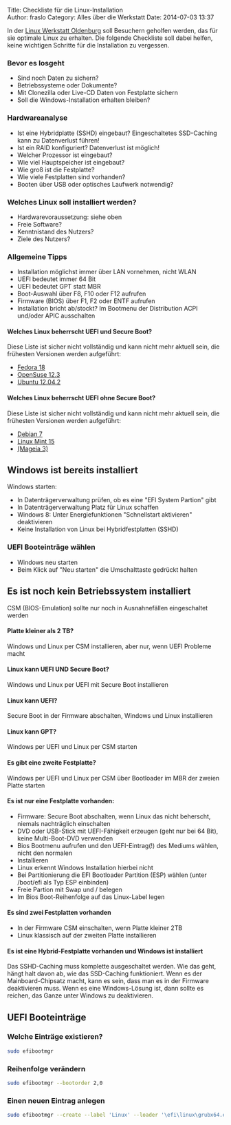 Title: Checkliste für die Linux-Installation  
Author: fraslo
Category: Alles über die Werkstatt
Date: 2014-07-03 13:37

In der [Linux Werkstatt Oldenburg](http://www.linux-werkstatt-oldenburg.de/ "Homepage Linux-Werkstatt Oldenburg") soll Besuchern geholfen werden, das für sie optimale Linux zu erhalten. Die folgende Checkliste soll dabei helfen, keine wichtigen Schritte für die Installation zu vergessen.

### Bevor es losgeht

- Sind noch Daten zu sichern?
 - Betriebssysteme oder Dokumente?
 - Mit Clonezilla oder Live-CD Daten von Festplatte sichern
 - Soll die Windows-Installation erhalten bleiben?

### Hardwareanalyse
 - Ist eine Hybridplatte (SSHD) eingebaut? Eingeschaltetes SSD-Caching kann zu Datenverlust führen!
 - Ist ein RAID konfiguriert? Datenverlust ist möglich!
 - Welcher Prozessor ist eingebaut?
 - Wie viel Hauptspeicher ist eingebaut?
 - Wie groß ist die Festplatte?
 - Wie viele Festplatten sind vorhanden?
 - Booten über USB oder optisches Laufwerk notwendig?                                                                                

                                                                                                                                     
### Welches Linux soll installiert werden?

- Hardwarevoraussetzung: siehe oben
- Freie Software?
- Kenntnistand des Nutzers?                                                                                                         
- Ziele des Nutzers?                                                                                                                

### Allgemeine Tipps                                                                                                                                     
- Installation möglichst immer über LAN vornehmen, nicht WLAN                                                                        
- UEFI bedeutet immer 64 Bit                                                                                                         
- UEFI bedeutet GPT statt MBR
- Boot-Auswahl über F8, F10 oder F12 aufrufen
- Firmware (BIOS) über F1, F2 oder ENTF aufrufen
- Installation bricht ab/stockt? Im Bootmenu der Distribution ACPI und/oder APIC ausschalten

#### Welches Linux beherrscht UEFI und Secure Boot?
Diese Liste ist sicher nicht vollständig und kann nicht mehr aktuell sein, die frühesten Versionen werden aufgeführt: 

- [Fedora 18](https://fedoraproject.org/de/ "Fedora") 
- [OpenSuse 12.3](http://de.opensuse.org "OpenSuse")
- [Ubuntu 12.04.2](http://www.ubuntu.com/ "Ubuntu")

#### Welches Linux beherrscht UEFI ohne Secure Boot?
Diese Liste ist sicher nicht vollständig und kann nicht mehr aktuell sein, die frühesten Versionen werden aufgeführt: 

- [Debian 7](http://www.debian.org/index.de.html "Debian")
- [Linux Mint 15](http://www.linuxmint.com/ "Linux Mint")
- [(Mageia 3)](https://www.mageia.org/de/ "Mageia") 

## Windows ist bereits installiert

Windows starten:                                                                                                                     

- In Datenträgerverwaltung prüfen, ob es eine "EFI System Partion" gibt                                                              
- In Datenträgerverwaltung Platz für Linux schaffen                                                                                  
- Windows 8: Unter Energiefunktionen "Schnellstart aktivieren" deaktivieren
- Keine Installation von Linux bei Hybridfestplatten (SSHD)
                                                                                                                                 

### UEFI Booteinträge wählen
 - Windows neu starten
 - Beim Klick auf "Neu starten" die Umschalttaste gedrückt halten


## Es ist noch kein Betriebssystem installiert 
CSM (BIOS-Emulation) sollte nur noch in Ausnahnefällen  eingeschaltet werden
                                                                                         
                                                                                                                                     
#### Platte kleiner als 2 TB?                                                                                                             
Windows und Linux per CSM installieren, aber nur, wenn UEFI Probleme macht                                                                                               
                                                                                                                                     
#### Linux kann UEFI UND Secure Boot?                                                                                                     
Windows und Linux per UEFI mit Secure Boot installieren                                                                              
                                                                                                                                     
#### Linux kann UEFI?
Secure Boot in der Firmware abschalten, Windows und Linux installieren

#### Linux kann GPT?
Windows per UEFI und Linux per CSM starten

#### Es gibt eine zweite Festplatte?
Windows per UEFI und Linux per CSM über Bootloader im MBR der zweien Platte starten


#### Es ist nur eine Festplatte vorhanden:
- Firmware: Secure Boot abschalten, wenn Linux das nicht beherscht, niemals nachträglich einschalten
- DVD oder USB-Stick mit UEFI-Fähigkeit erzeugen (geht nur bei 64 Bit), keine Multi-Boot-DVD verwenden
- Bios Bootmenu aufrufen und den UEFI-Eintrag(!) des Mediums wählen, nicht den normalen
- Installieren
- Linux erkennt Windows Installation hierbei nicht
- Bei Partitionierung die EFI Bootloader Partition (ESP) wählen (unter /boot/efi als Typ ESP einbinden)
- Freie Partion mit Swap und / belegen
- Im Bios Boot-Reihenfolge auf das Linux-Label legen

#### Es sind zwei Festplatten vorhanden
- In der Firmware CSM einschalten, wenn Platte kleiner 2TB
- Linux klassisch auf der zweiten Platte installieren

#### Es ist eine Hybrid-Festplatte vorhanden und Windows ist installiert
Das SSHD-Caching muss komplette ausgeschaltet werden. Wie das geht, hängt halt davon ab, wie das SSD-Caching funktioniert. Wenn es der Mainboard-Chipsatz macht, kann es sein, dass man es in der Firmware deaktivieren muss. Wenn es eine Windows-Lösung ist, dann sollte es reichen, das Ganze unter Windows zu deaktivieren.

## UEFI Booteinträge
### Welche Einträge existieren?
``` bash 
sudo efibootmgr
```

### Reihenfolge verändern
``` bash 
sudo efibootmgr --bootorder 2,0
```

### Einen neuen Eintrag anlegen
``` bash 
sudo efibootmgr --create --label 'Linux' --loader '\efi\linux\grubx64.efi' 
```

